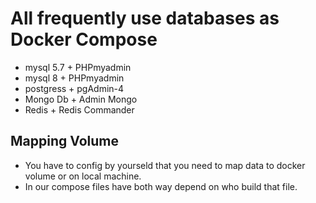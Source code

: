 # All frequently use databases as Docker Compose
- mysql 5.7 + PHPmyadmin
- mysql 8 + PHPmyadmin
- postgress + pgAdmin-4
- Mongo Db + Admin Mongo
- Redis + Redis Commander

## Mapping Volume
* You have to config by yourseld that you need to map data to docker volume or on local machine.
* In our compose files have both way depend on who build that file.
